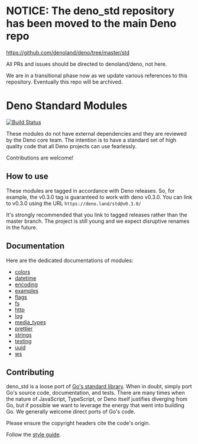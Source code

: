 # NOTICE: The deno_std repository has been moved to the main Deno repo

https://github.com/denoland/deno/tree/master/std

All PRs and issues should be directed to denoland/deno, not here.

We are in a transitional phase now as we update various references to this
repository. Eventually this repo will be archived.

# Deno Standard Modules

[![Build Status](https://dev.azure.com/denoland/deno_std/_apis/build/status/denoland.deno_std?branchName=master)](https://dev.azure.com/denoland/deno_std/_build/latest?definitionId=2?branchName=master)

These modules do not have external dependencies and they are reviewed by the
Deno core team. The intention is to have a standard set of high quality code
that all Deno projects can use fearlessly.

Contributions are welcome!

## How to use

These modules are tagged in accordance with Deno releases. So, for example, the
v0.3.0 tag is guaranteed to work with deno v0.3.0.
You can link to v0.3.0 using the URL `https://deno.land/std@v0.3.0/`

It's strongly recommended that you link to tagged releases rather than the
master branch. The project is still young and we expect disruptive renames in
the future.

## Documentation

Here are the dedicated documentations of modules:

- [colors](fmt/colors.ts)
- [datetime](datetime/README.md)
- [encoding](encoding/README.md)
- [examples](examples/README.md)
- [flags](flags/README.md)
- [fs](fs/README.md)
- [http](http/README.md)
- [log](log/README.md)
- [media_types](media_types/README.md)
- [prettier](prettier/README.md)
- [strings](strings/README.md)
- [testing](testing/README.md)
- [uuid](uuid/README.md)
- [ws](ws/README.md)

## Contributing

deno_std is a loose port of [Go's standard library](https://golang.org/pkg/).
When in doubt, simply port Go's source code, documentation, and tests. There
are many times when the nature of JavaScript, TypeScript, or Deno itself
justifies diverging from Go, but if possible we want to leverage the energy that
went into building Go. We generally welcome direct ports of Go's code.

Please ensure the copyright headers cite the code's origin.

Follow the [style guide](https://deno.land/manual/contributing/style_guide).
